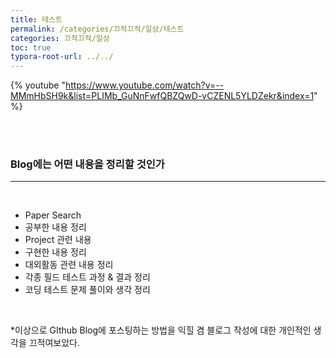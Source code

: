 ```yaml
---
title: 테스트
permalink: /categories/끄적끄적/일상/테스트
categories: 끄적끄적/일상
toc: true
typora-root-url: ../../
---
```


{% youtube "https://www.youtube.com/watch?v=--MMmHbSH9k&list=PLIMb_GuNnFwfQBZQwD-vCZENL5YLDZekr&index=1" %}


<br>

<br>



### **Blog에는 어떤 내용을 정리할 것인가**

------

<br>

- Paper Search
- 공부한 내용 정리 
- Project 관련 내용
- 구현한 내용 정리
- 대외활동 관련 내용 정리
- 각종 필드 테스트 과정 & 결과 정리
- 코딩 테스트 문제 풀이와 생각 정리

<br>

*이상으로  GIthub Blog에 포스팅하는 방법을 익힐 겸 블로그 작성에 대한 개인적인 생각을 끄적여보았다.
